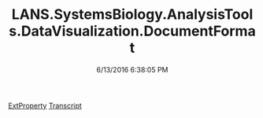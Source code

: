 ﻿---
title: LANS.SystemsBiology.AnalysisTools.DataVisualization.DocumentFormat
date: 6/13/2016 6:38:05 PM
---

[ExtProperty](T-LANS.SystemsBiology.AnalysisTools.DataVisualization.DocumentFormat.ExtProperty.html)
[Transcript](T-LANS.SystemsBiology.AnalysisTools.DataVisualization.DocumentFormat.Transcript.html)
